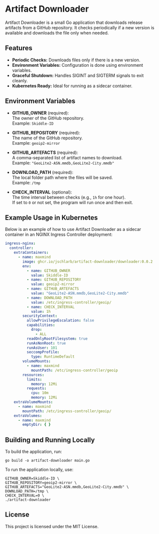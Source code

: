 # Artifact Downloader

Artifact Downloader is a small Go application that downloads release artifacts from a GitHub repository. It checks
periodically if a new version is available and downloads the file only when needed.

## Features

- **Periodic Checks:** Downloads files only if there is a new version.
- **Environment Variables:** Configuration is done using environment variables.
- **Graceful Shutdown:** Handles SIGINT and SIGTERM signals to exit cleanly.
- **Kubernetes Ready:** Ideal for running as a sidecar container.

## Environment Variables

- **GITHUB_OWNER** (required):  
  The owner of the GitHub repository.  
  Example: `Skiddle-ID`

- **GITHUB_REPOSITORY** (required):  
  The name of the GitHub repository.  
  Example: `geoip2-mirror`

- **GITHUB_ARTEFACTS** (required):  
  A comma-separated list of artifact names to download.  
  Example: `"GeoLite2-ASN.mmdb,GeoLite2-City.mmdb"`

- **DOWNLOAD_PATH** (required):  
  The local folder path where the files will be saved.  
  Example: `/tmp`

- **CHECK_INTERVAL** (optional):  
  The time interval between checks (e.g., `1h` for one hour).  
  If set to `0` or not set, the program will run once and then exit.

## Example Usage in Kubernetes

Below is an example of how to use Artifact Downloader as a sidecar container in an NGINX Ingress Controller deployment:

```yaml
ingress-nginx:
  controller:
    extraContainers:
      - name: maxmind
        image: ghcr.io/jschlarb/artifact-downloader/downloader:0.0.2
        env:
          - name: GITHUB_OWNER
            value: Skiddle-ID
          - name: GITHUB_REPOSITORY
            value: geoip2-mirror
          - name: GITHUB_ARTEFACTS
            value: "GeoLite2-ASN.mmdb,GeoLite2-City.mmdb"
          - name: DOWNLOAD_PATH
            value: /etc/ingress-controller/geoip/
          - name: CHECK_INTERVAL
            value: 1h
        securityContext:
          allowPrivilegeEscalation: false
          capabilities:
            drop:
              - ALL
          readOnlyRootFilesystem: true
          runAsNonRoot: true
          runAsUser: 101
          seccompProfile:
            type: RuntimeDefault
        volumeMounts:
          - name: maxmind
            mountPath: /etc/ingress-controller/geoip
        resources:
          limits:
            memory: 12Mi
          requests:
            cpu: 10m
            memory: 12Mi
    extraVolumeMounts:
      - name: maxmind
        mountPath: /etc/ingress-controller/geoip/
    extraVolumes:
      - name: maxmind
        emptyDir: { }
```

## Building and Running Locally

To build the application, run:

```shell
go build -o artifact-downloader main.go
```

To run the application locally, use:

```shell
GITHUB_OWNER=Skiddle-ID \
GITHUB_REPOSITORY=geoip2-mirror \
GITHUB_ARTEFACTS="GeoLite2-ASN.mmdb,GeoLite2-City.mmdb" \
DOWNLOAD_PATH=/tmp \
CHECK_INTERVAL=0 \
./artifact-downloader
```

## License

This project is licensed under the MIT License.
